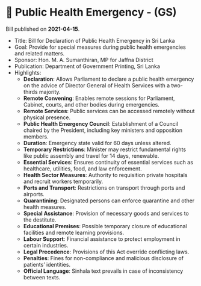 # 📄  Public Health Emergency - (GS)

Bill published on **2021-04-15**.

- Title: Bill for Declaration of Public Health Emergency in Sri Lanka
- Goal: Provide for special measures during public health emergencies and related matters.
- Sponsor: Hon. M. A. Sumanthiran, MP for Jaffna District
- Publication: Department of Government Printing, Sri Lanka
- Highlights:
  - **Declaration**: Allows Parliament to declare a public health emergency on the advice of Director General of Health Services with a two-thirds majority.
  - **Remote Convening**: Enables remote sessions for Parliament, Cabinet, courts, and other bodies during emergencies.
  - **Remote Services**: Public services can be accessed remotely without physical presence.
  - **Public Health Emergency Council**: Establishment of a Council chaired by the President, including key ministers and opposition members.
  - **Duration**: Emergency state valid for 60 days unless altered.
  - **Temporary Restrictions**: Minister may restrict fundamental rights like public assembly and travel for 14 days, renewable.
  - **Essential Services**: Ensures continuity of essential services such as healthcare, utilities, food, and law enforcement.
  - **Health Sector Measures**: Authority to requisition private hospitals and recruit workers temporarily.
  - **Ports and Transport**: Restrictions on transport through ports and airports.
  - **Quarantining**: Designated persons can enforce quarantine and other health measures.
  - **Special Assistance**: Provision of necessary goods and services to the destitute.
  - **Educational Premises**: Possible temporary closure of educational facilities and remote learning provisions.
  - **Labour Support**: Financial assistance to protect employment in certain industries.
  - **Legal Precedence**: Provisions of this Act override conflicting laws.
  - **Penalties**: Fines for non-compliance and malicious disclosure of patients’ identities.
  - **Official Language**: Sinhala text prevails in case of inconsistency between texts.
